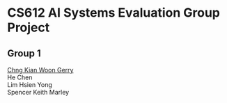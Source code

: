 # CS612 AI Systems Evaluation Group Project
## Group 1
[Chng Kian Woon Gerry](mailto:gerry.chng.2020@mitb.smu.edu.sg)<br>
He Chen<br>
Lim Hsien Yong<br>
Spencer Keith Marley<br>
